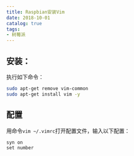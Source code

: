 ```yaml
---
title: Raspbian安装Vim
date: 2018-10-01
catalog: true
tags:
- 树莓派
---
```

## 安装：
执行如下命令：

``` bash
sudo apt-get remove vim-common
sudo apt-get install vim -y
```
## 配置
用命令`vim ~/.vimrc`打开配置文件，输入以下配置：

```
syn on
set number
```